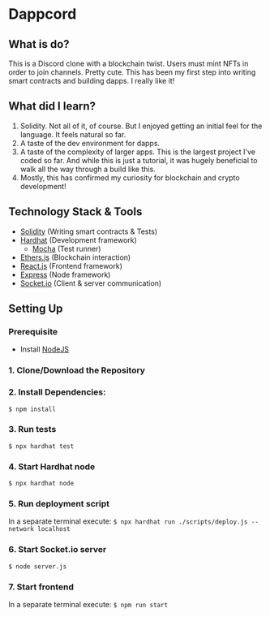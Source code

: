 # Dappcord

## What is do?
This is a Discord clone with a blockchain twist. Users must mint NFTs in order to join channels. Pretty cute. This has been my first step into writing smart contracts and building dapps. I really like it!

## What did I learn?
1. Solidity. Not all of it, of course. But I enjoyed getting an initial feel for the language. It feels natural so far.
2. A taste of the dev environment for dapps. 
3. A taste of the complexity of larger apps. This is the largest project I've coded so far. And while this is just a tutorial, it was hugely beneficial to walk all the way through a build like this.
4. Mostly, this has confirmed my curiosity for blockchain and crypto development!

## Technology Stack & Tools

- [Solidity](https://soliditylang.org/) (Writing smart contracts & Tests)
- [Hardhat](https://hardhat.org/) (Development framework)
    - [Mocha](https://mochajs.org/) (Test runner)
- [Ethers.js](https://docs.ethers.io/v5/) (Blockchain interaction)
- [React.js](https://reactjs.org/) (Frontend framework)
- [Express](https://expressjs.com/) (Node framework)
- [Socket.io](https://socket.io/) (Client & server communication)

## Setting Up

### Prerequisite
- Install [NodeJS](https://nodejs.org/en/)

### 1. Clone/Download the Repository

### 2. Install Dependencies:
`$ npm install`

### 3. Run tests
`$ npx hardhat test`

### 4. Start Hardhat node
`$ npx hardhat node`

### 5. Run deployment script
In a separate terminal execute:
`$ npx hardhat run ./scripts/deploy.js --network localhost`

### 6. Start Socket.io server
`$ node server.js`

### 7. Start frontend
In a separate terminal execute:
`$ npm run start`